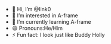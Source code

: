 - 👋 Hi, I’m @Iink0
- 👀 I’m interested in A-frame
- 🌱 I’m currently learning A-frame
- 😄 Pronouns:He/Him
- ⚡ Fun fact: I look just like Buddy Holly

<!---
Iink0/Iink0 is a ✨ special ✨ repository because its `README.md` (this file) appears on your GitHub profile.
You can click the Preview link to take a look at your changes.
--->
